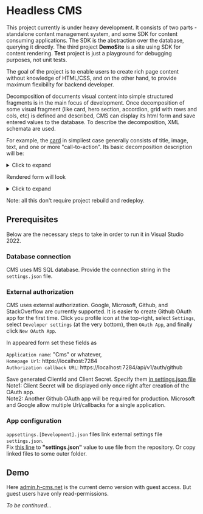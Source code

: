 # Headless CMS

This project currently is under heavy development. It consists of two parts - standalone content management system, and some SDK for content consuming applications. The SDK is the abstraction over the database, querying it directly. The third project **DemoSite** is a site using SDK for content rendering. **Test** project is just a playground for debugging purposes, not unit tests.

The goal of the project is to enable users to create rich page content without knowledge of HTML/CSS, and on the other hand, to provide maximum flexibility for backend developer.

Decomposition of documents visual content into simple structured fragments is in the main focus of development. Once decomposition of some visual fragment (like card, hero section, accordion, grid with rows and cols, etc) is defined and described, CMS can display its html form and save entered values to the database. To describe the decomposition, XML schemata are used.

For example, the [card](https://getbootstrap.com/docs/5.3/components/card/) in simpliest case generally consists of title, image, text, and one or more "call-to-action". Its basic decomposition description will be:

<details>
  <summary>Click to expand</summary>

```
<?xml version="1.0" encoding="utf-8"?>

<xs:schema
	targetNamespace="http://h-cms.net/cms/new-schema.xsd"
	elementFormDefault="qualified"
	xmlns="http://h-cms.net/cms/new-schema.xsd"
	xmlns:xs="http://www.w3.org/2001/XMLSchema"
	xmlns:xsc="http://aleprojects.com/custom">

	<xs:complexType name="simple-card">
		<xs:annotation>
			<xs:documentation xml:lang="en">Simple Card</xs:documentation>
			<xs:documentation xml:lang="fr">Carte simple</xs:documentation>
		</xs:annotation>
		<xs:sequence>
			<xs:element name="title" type="xs:string">
				<xs:annotation>
					<xs:documentation xml:lang="en">Title</xs:documentation>
					<xs:documentation xml:lang="fr">Titre</xs:documentation>
				</xs:annotation>
			</xs:element>
			<xs:element name="text" type="xs:string">
				<xs:annotation>
					<xs:documentation xml:lang="en">Text</xs:documentation>
					<xs:documentation xml:lang="fr">Texte</xs:documentation>
					<xs:appinfo>
						<xsc:properties textformat="html"></xsc:properties>
					</xs:appinfo>
				</xs:annotation>
			</xs:element>
			<xs:element name="layout">
				<xs:annotation>
					<xs:documentation xml:lang="en">Layout</xs:documentation>
					<xs:documentation xml:lang="fr">Disposition</xs:documentation>
				</xs:annotation>
				<xs:simpleType>
					<xs:restriction base="xs:token">
						<xs:enumeration value="start"/>
						<xs:enumeration value="end"/>
						<xs:enumeration value="over"/>
					</xs:restriction>
				</xs:simpleType>
			</xs:element>
			<xs:element name="image" type="xs:anyURI">
				<xs:annotation>
					<xs:documentation xml:lang="en">Link</xs:documentation>
					<xs:documentation xml:lang="fr">Lien</xs:documentation>
				</xs:annotation>
			</xs:element>
			<xs:element name="link" type="xs:anyURI" maxOccurs="3">
				<xs:annotation>
					<xs:documentation xml:lang="en">Image</xs:documentation>
					<xs:documentation xml:lang="fr">Image</xs:documentation>
				</xs:annotation>
			</xs:element>
		</xs:sequence>
	</xs:complexType>

    <xs:element name="simple-card" type="simple-card"/>
</xs:schema>
```

`<xs:documentation>` values are used as form field labels for different UI languages.

</details>

Rendered form will look

<details>
  <summary>Click to expand</summary>

  ![form](https://h-cms.net/simple-card-form.png)

</details>

Note: all this don't require project rebuild and redeploy.

## Prerequisites

Below are the necessary steps to take in order to run it in Visual Studio 2022.

### Database connection

CMS uses MS SQL database. Provide the connection string in the `settings.json` file. 

### External authorization

CMS uses external authorization. Google, Microsoft, Github, and StackOverflow are currently supported. It is easier to create Github OAuth app for the first time. Click you profile icon at the top-right, select `Settings`, select `Developer settings` (at the very bottom), then `OAuth App`, and finally click `New OAuth App`.

In appeared form set these fields as

`Application name`: "Cms" or whatever,  
`Homepage Url`: https://localhost:7284  
`Authorization callback URL`: https://localhost:7284/api/v1/auth/github

Save generated ClientId and Client Secret. Specify them [in settings.json file](https://github.com/LeoAlexandrov/Cms/blob/master/AleProjects.Cms/settings.json#L35)  
Note1: Client Secret will be displayed only once right after creation of the OAuth app.  
Note2: Another Github OAuth app will be required for production. Microsoft and Google allow multiple Url/callbacks for a single application.

### App configuration

`appsettings.[Development].json` files link external settings file `settings.json`.  
Fix [this line](https://github.com/LeoAlexandrov/Cms/blob/master/AleProjects.Cms/appsettings.Development.json#L10) to **"settings.json"** value to use file from the repository. Or copy linked files to some outer folder.

## Demo

Here [admin.h-cms.net](https://admin.h-cms.net) is the current demo version with guest access. But guest users have only read-permissions.

_To be continued..._